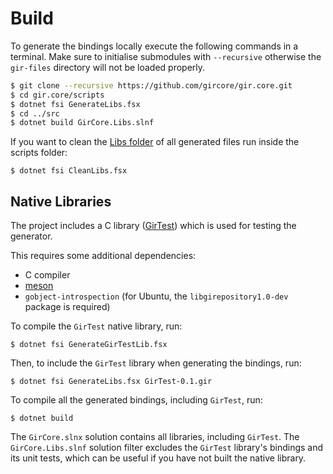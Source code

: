 # Build

To generate the bindings locally execute the following commands in a terminal. Make sure to initialise submodules with `--recursive` otherwise the `gir-files` directory will not be loaded properly.

```sh
$ git clone --recursive https://github.com/gircore/gir.core.git
$ cd gir.core/scripts
$ dotnet fsi GenerateLibs.fsx
$ cd ../src
$ dotnet build GirCore.Libs.slnf
```

If you want to clean the [Libs folder](https://github.com/gircore/gir.core/tree/main/src/Libs) of all generated files run inside the scripts folder:

    $ dotnet fsi CleanLibs.fsx

## Native Libraries

The project includes a C library ([GirTest](https://github.com/gircore/gir.core/tree/main/src/Native/GirTestLib)) which is used for testing the generator.

This requires some additional dependencies:
- C compiler
- [meson](https://mesonbuild.com/SimpleStart.html)
- `gobject-introspection` (for Ubuntu, the `libgirepository1.0-dev` package is required)

To compile the `GirTest` native library, run:

    $ dotnet fsi GenerateGirTestLib.fsx

Then, to include the `GirTest` library when generating the bindings, run:

    $ dotnet fsi GenerateLibs.fsx GirTest-0.1.gir

To compile all the generated bindings, including `GirTest`, run:

    $ dotnet build

The `GirCore.slnx` solution contains all libraries, including `GirTest`.
The `GirCore.Libs.slnf` solution filter excludes the `GirTest` library's bindings and its unit tests, which can be useful if you have not built the native library.
